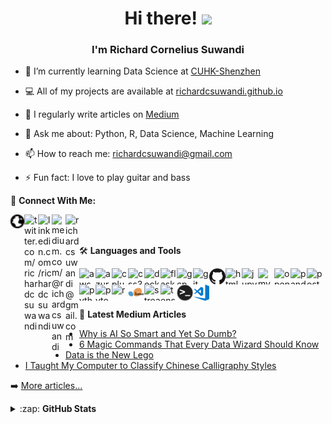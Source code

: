 <h1 align="center">Hi there! <img src="https://media.giphy.com/media/hvRJCLFzcasrR4ia7z/giphy.gif" width="40px"></h1>
<h3 align="center">I'm Richard Cornelius Suwandi</h3>

- 🌱 I’m currently learning Data Science at [CUHK-Shenzhen](https://cuhk.edu.cn)

- 💻 All of my projects are available at [richardcsuwandi.github.io](https://richardcsuwandi.github.io)

- 📝 I regularly write articles on [Medium](https://www.medium.com/@richardcsuwandi)

- 💬 Ask me about: Python, R, Data Science, Machine Learning

- 📫 How to reach me: richardcsuwandi@gmail.com

- ⚡ Fun fact: I love to play guitar and bass

🔗 **Connect With Me:**

[<img align="left" alt="richardcsuwandi.github.io" width="22px" src="https://raw.githubusercontent.com/iconic/open-iconic/master/svg/globe.svg" />][Website]
[<img align="left" alt="twitter.com/richardcsuwandi" width="22px" src="https://cdn.jsdelivr.net/npm/simple-icons@v3/icons/twitter.svg" />][Twitter]
[<img align="left" alt="linkedin.com/richardcsuwandi" width="22px" src="https://cdn.jsdelivr.net/npm/simple-icons@v3/icons/linkedin.svg" />][LinkedIn]
[<img align="left" alt="medium.com/@richardcsuwandi" width="22px" src="http://simpleicons.org/icons/medium.svg" />][Medium]
[<img align="left" alt="richardcsuwandi@gmail.com" width="22px" src="http://simpleicons.org/icons/gmail.svg" />][Email]

<br />
<br />

🛠️ **Languages and Tools**

<img align="left" src="https://devicons.github.io/devicon/devicon.git/icons/amazonwebservices/amazonwebservices-original-wordmark.svg" alt="aws" width="26" height="26"/> 
<img align="left" src="https://www.vectorlogo.zone/logos/microsoft_azure/microsoft_azure-icon.svg" alt="azure" width="26" height="26"/> 
<img align="left" src="https://devicons.github.io/devicon/devicon.git/icons/cplusplus/cplusplus-original.svg" alt="cplusplus" width="26" height="26"/> 
<img align="left" src="https://devicons.github.io/devicon/devicon.git/icons/css3/css3-original-wordmark.svg" alt="css3" width="26" height="26"/> 
<img align="left" src="https://devicons.github.io/devicon/devicon.git/icons/docker/docker-original-wordmark.svg" alt="docker" width="26" height="26"/> 
<img align="left" src="https://www.vectorlogo.zone/logos/pocoo_flask/pocoo_flask-icon.svg" alt="flask" width="26" height="26"/> 
<img align="left" src="https://www.vectorlogo.zone/logos/google_cloud/google_cloud-icon.svg" alt="gcp" width="26" height="26"/> 
<img align="left" src="https://www.vectorlogo.zone/logos/git-scm/git-scm-icon.svg" alt="git" width="26" height="26"/> 
<img align="left" src="https://raw.githubusercontent.com/github/explore/78df643247d429f6cc873026c0622819ad797942/topics/github/github.png" alt="gitHub" width="26" height=26 />
<img align="left" src="https://devicons.github.io/devicon/devicon.git/icons/html5/html5-original-wordmark.svg" alt="html5" width="26" height="26"/> 
<img align="left" src="https://4.bp.blogspot.com/-BD3ZGiGy9Ms/WuJdYMbSh3I/AAAAAAACPrc/jePCk-BAX_g3_BED91p_zFgqDBJ4lR_JQCLcBGAs/s1600/jupyter.png" alt="jupyter" width="26" height="26"/> 
<img align="left" src="https://devicons.github.io/devicon/devicon.git/icons/mysql/mysql-original-wordmark.svg" alt="mysql" width="26" height="26"/> 
<img align="left" src="https://www.vectorlogo.zone/logos/opencv/opencv-icon.svg" alt="opencv" width="26" height="26"/> 
<img align="left" src="http://simpleicons.org/icons/pandas.svg" alt="pandas" width="26" height="26"/> 
<img align="left" src="https://devicons.github.io/devicon/devicon.git/icons/postgresql/postgresql-original-wordmark.svg" alt="postgresql" width="26" height="26"/> 
<img align="left" src="https://devicons.github.io/devicon/devicon.git/icons/python/python-original.svg" alt="python" width="26" height="26"/> 
<img align="left" src="https://www.vectorlogo.zone/logos/pytorch/pytorch-icon.svg" alt="pytorch" width="26" height="26"/> 
<img align="left" src="https://www.r-project.org/logo/Rlogo.svg" alt="r" width="26" height="26"/> 
<img align="left" src="https://raw.githubusercontent.com/github/explore/80688e429a7d4ef2fca1e82350fe8e3517d3494d/topics/scikit-learn/scikit-learn.png" alt="scikit-learn" width="26" height="26"/> 
<img align="left" src="https://pbs.twimg.com/profile_images/1234856290058428416/8lWJhqj1_400x400.jpg" alt="streamlit" width="26" height="26"/> 
<img align="left" src="https://www.vectorlogo.zone/logos/tensorflow/tensorflow-icon.svg" alt="tensorflow" width="26" height="26"/></p>
<img align="left" src="https://raw.githubusercontent.com/github/explore/80688e429a7d4ef2fca1e82350fe8e3517d3494d/topics/terminal/terminal.png" alt="terminal" width="26" height="26"/>
<img align="left" src="https://raw.githubusercontent.com/github/explore/80688e429a7d4ef2fca1e82350fe8e3517d3494d/topics/visual-studio-code/visual-studio-code.png" alt="vscode" width="26" height="26"/>

<br />
<br />
<br />

📕 **Latest Medium Articles**
<!-- BLOG-POST-LIST:START -->
- [Why is AI So Smart and Yet So Dumb?](https://towardsdatascience.com/why-ai-is-so-smart-and-yet-so-dumb-c156cc87fafa?source=rss-727a207951a0------2)
- [6 Magic Commands That Every Data Wizard Should Know](https://towardsdatascience.com/6-magic-commands-that-every-data-wizard-should-know-87eaf9e2567c?source=rss-727a207951a0------2)
- [Data is the New Lego](https://towardsdatascience.com/data-is-the-new-lego-bc634cc8a795?source=rss-727a207951a0------2)
- [I Taught My Computer to Classify Chinese Calligraphy Styles](https://towardsdatascience.com/i-taught-my-computer-to-classify-chinese-calligraphy-styles-4d0160478ce1?source=rss-727a207951a0------2)
<!-- BLOG-POST-LIST:END -->
➡️ [More articles...](https://medium.com/@richardcsuwandi)

<details>
  <summary>:zap: <b>GitHub Stats</b></summary>

  <img align="left" alt="richardcsuwandi's Github Stats" src="https://github-readme-stats.richardcsuwandi.vercel.app/api?username=richardcsuwandi&show_icons=true&hide_border=true" />

</details>

[Website]: https://richardcsuwandi.github.io
[Twitter]: https://twitter.com/richardcsuwandi
[LinkedIn]: https://linkedin.com/in/richardcsuwandi
[Medium]: https://medium.com/@richardcsuwandi
[Email]: mailto:richardcsuwandi@gmail.com
